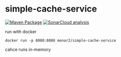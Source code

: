 # simple-cache-service
[![Maven Package](https://github.com/mhmtonrn/simple-cache-service/actions/workflows/maven-publish.yml/badge.svg?branch=master)](https://github.com/mhmtonrn/simple-cache-service/actions/workflows/maven-publish.yml)
[![SonarCloud analysis](https://github.com/mhmtonrn/simple-cache-service/actions/workflows/sonarcloud.yml/badge.svg)](https://github.com/mhmtonrn/simple-cache-service/actions/workflows/sonarcloud.yml)

run with docker

```
docker run -p 8080:8080 monar2/simple-cache-service 
```

cahce runs in-memory
